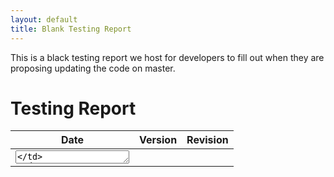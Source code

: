 ```yaml
---
layout: default
title: Blank Testing Report
---
```

This is a black testing report we host for developers to fill out when they are
proposing updating the code on master.

# Testing Report

|Date|Version|Revision|
|--|--|--|
|<textarea rows="1" cols="20" wrap="hard"> | <textarea rows="1" cols="20" wrap="hard"> | <textarea rows="1" cols="40" wrap="hard">|

Date: <textarea rows="1" cols="20" wrap="hard">

Test Evaluator: <textarea rows="1" cols="20" wrap="hard">

|Item |Description |Result |Comment|
|--|--|--|--|
|1.| Software being evaluated. Include version, author, date,| <textarea rows="2" cols="25" wrap="hard">|<textarea rows="2" cols="25" wrap="hard">|
|2| Compile outcome| <textarea rows="2" cols="25" wrap="hard">|<textarea rows="2" cols="25" wrap="hard">|
|3| % of program space | <textarea rows="2" cols="25" wrap="hard">|<textarea rows="2" cols="25" wrap="hard">|
|4| % of dynamic memory | <textarea rows="2" cols="25" wrap="hard">|<textarea rows="2" cols="25" wrap="hard">|
|5| Zero’ing of airway pressure sensor| <textarea rows="2" cols="25" wrap="hard">|<textarea rows="2" cols="25" wrap="hard">|
|6| Zero’ing of flow measurement system| <textarea rows="2" cols="25" wrap="hard">|<textarea rows="2" cols="25" wrap="hard">|
|7| Ability to re-zero during later operation| <textarea rows="2" cols="25" wrap="hard">|<textarea rows="2" cols="25" wrap="hard">|
|8| Protection from accidentally turning Ventilator OFF | <textarea rows="2" cols="25" wrap="hard">|<textarea rows="2" cols="25" wrap="hard">|
|9| Display of Chosen Respiratory Rate| <textarea rows="2" cols="25" wrap="hard">|<textarea rows="2" cols="25" wrap="hard">|
|9B| RR selectable | <textarea rows="2" cols="25" wrap="hard">|<textarea rows="2" cols="25" wrap="hard">|
|10| Display of Chosen I:E Ratio| <textarea rows="2" cols="25" wrap="hard">|<textarea rows="2" cols="25" wrap="hard">|
|10B| I:E at least 1:1 1:2 1:3 | <textarea rows="2" cols="25" wrap="hard">|<textarea rows="2" cols="25" wrap="hard">|
|11| Display of Chosen Peak Pressure Limit|  <textarea rows="2" cols="25" wrap="hard">|<textarea rows="2" cols="25" wrap="hard">|
|12| Display of Chosen Flow Limits(upper lower or otherwise)| <textarea rows="2" cols="25" wrap="hard">|<textarea rows="2" cols="25" wrap="hard">|
|13| Display of airway pressure observed| <textarea rows="2" cols="25" wrap="hard">|<textarea rows="2" cols="25" wrap="hard">|
|13B| Display of PEEP| <textarea rows="2" cols="25" wrap="hard">|<textarea rows="2" cols="25" wrap="hard">|
|14| Display of flow measured | <textarea rows="2" cols="25" wrap="hard">|<textarea rows="2" cols="25" wrap="hard">|
|15| Low pressure alarm| <textarea rows="2" cols="25" wrap="hard">|<textarea rows="2" cols="25" wrap="hard">|
|16| High Pressure alarm| <textarea rows="2" cols="25" wrap="hard">|<textarea rows="2" cols="25" wrap="hard">|
|17| Stop inspiration at high pressure alarm|  <textarea rows="2" cols="25" wrap="hard">|<textarea rows="2" cols="25" wrap="hard">|
|18| Open expiratory valve at high pressure alarm| <textarea rows="2" cols="25" wrap="hard">|<textarea rows="2" cols="25" wrap="hard">|
|19| Alarm for low flow volume| <textarea rows="2" cols="25" wrap="hard">|<textarea rows="2" cols="25" wrap="hard">|
|20| Alarm for high flow volume| <textarea rows="2" cols="25" wrap="hard">|<textarea rows="2" cols="25" wrap="hard">|
|21-29 Reserved||||
|30| Alarm Temporary Silence| <textarea rows="2" cols="25" wrap="hard">|<textarea rows="2" cols="25" wrap="hard">|
|31| Inspiratory Pause Enable| <textarea rows="2" cols="25" wrap="hard">|<textarea rows="2" cols="25" wrap="hard">|
|32| Inspiratory Pause Disable| <textarea rows="2" cols="25" wrap="hard">|<textarea rows="2" cols="25" wrap="hard">|
|33| Assist Ventilation Enable|  <textarea rows="2" cols="25" wrap="hard">|<textarea rows="2" cols="25" wrap="hard">|
|34| Assist Ventilation Disable | <textarea rows="2" cols="25" wrap="hard">|<textarea rows="2" cols="25" wrap="hard">|
|35| Trigger for Assist Ventilation | <textarea rows="2" cols="25" wrap="hard">|<textarea rows="2" cols="25" wrap="hard">|
|36| Delay from trigger to effective inspiratory assistance| <textarea rows="2" cols="25" wrap="hard">|<textarea rows="2" cols="25" wrap="hard">|
|40| Failure if button held down |  <textarea rows="2" cols="25" wrap="hard">|<textarea rows="2" cols="25" wrap="hard">|
|41| Outcome of random simultaneous button presses|  <textarea rows="2" cols="25" wrap="hard">|<textarea rows="2" cols="25" wrap="hard">|
|42| Outcome of pulling power |  <textarea rows="2" cols="25" wrap="hard">|<textarea rows="2" cols="25" wrap="hard">|
|43| Outcome of pulling BMP280 clock line|  <textarea rows="2" cols="25" wrap="hard">|<textarea rows="2" cols="25" wrap="hard">|
|44| Outcome of pulling BMP280 data line| <textarea rows="2" cols="25" wrap="hard">|<textarea rows="2" cols="25" wrap="hard">|
|45| Outcome of pulling BMP280 Vin line| <textarea rows="2" cols="25" wrap="hard">|<textarea rows="2" cols="25" wrap="hard">|
|46| Function of ventilator with missing BMP280glue (cold start)| <textarea rows="2" cols="25" wrap="hard">|<textarea rows="2" cols="25" wrap="hard">|
|47| Technique to re-enable BMP280| <textarea rows="2" cols="25" wrap="hard">|<textarea rows="2" cols="25" wrap="hard">|
|48| Outcome of attempting to re-enable BMP| <textarea rows="2" cols="25" wrap="hard">|<textarea rows="2" cols="25" wrap="hard">|
|49-50 Reserved||
|50| Measured RR @ setting 10| <textarea rows="2" cols="25" wrap="hard">|<textarea rows="2" cols="25" wrap="hard">|
|51| Measured RR @ setting 30|  <textarea rows="2" cols="25" wrap="hard">|<textarea rows="2" cols="25" wrap="hard">|
|52| Measure of idle time of processor|  <textarea rows="2" cols="25" wrap="hard">|<textarea rows="2" cols="25" wrap="hard">|
|53| Active PEEP| <textarea rows="2" cols="25" wrap="hard">|<textarea rows="2" cols="25" wrap="hard">|
|54| Assist Vent| <textarea rows="2" cols="25" wrap="hard">|<textarea rows="2" cols="25" wrap="hard">|
